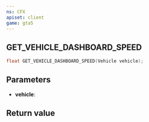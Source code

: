```yaml
---
ns: CFX
apiset: client
game: gta5
---
```

## GET_VEHICLE_DASHBOARD_SPEED

```c
float GET_VEHICLE_DASHBOARD_SPEED(Vehicle vehicle);
```


## Parameters
* **vehicle**: 

## Return value
